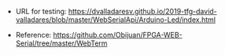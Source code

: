 * URL for testing: https://dvalladaresv.github.io/2019-tfg-david-valladares/blob/master/WebSerialApi/Arduino-Led/index.html

* Reference: https://github.com/Obijuan/FPGA-WEB-Serial/tree/master/WebTerm
